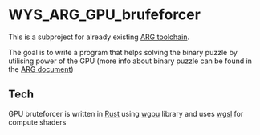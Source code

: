 # WYS_ARG_GPU_brufeforcer
This is a subproject for already existing [ARG toolchain](https://docs.google.com/document/d/1e_nOhSkTh9cchh8n5yDadvf-pnoi8CBZnHwZE0dsbcI). 

The goal is to write a program that helps solving the binary puzzle by utilising power of the GPU (more info about binary puzzle can be found in the [ARG document](https://docs.google.com/document/d/1e_nOhSkTh9cchh8n5yDadvf-pnoi8CBZnHwZE0dsbcI))
## Tech
GPU bruteforcer is written in [Rust](https://github.com/rust-lang/rust) using [wgpu](https://github.com/gfx-rs/wgpu) library and uses [wgsl](https://www.w3.org/TR/WGSL/) for compute shaders
